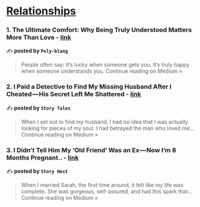 
<h1><a href=https://medium.com/tag/relationships/recommended target="_blank" rel="noopener noreferrer">Relationships</a></h1>
<h3>1. The Ultimate Comfort: Why Being Truly Understood Matters More Than Love - <a href="https://medium.com/@poly789blang/the-ultimate-comfort-why-being-truly-understood-matters-more-than-love-2fa963dac695?source=rss------relationships-5" target="_blank" rel="noopener noreferrer">link</a></h3>

✍️ **posted by `Poly-blang`**

<blockquote>People often say: It’s lucky when someone gets you. It’s truly happy when someone understands you.
Continue reading on Medium »</blockquote>

<h3>2. I Paid a Detective to Find My Missing Husband After I Cheated — His Secret Left Me Shattered - <a href="https://medium.com/@amirmeher755/i-paid-a-detective-to-find-my-missing-husband-after-i-cheated-his-secret-left-me-shattered-c284e0cae518?source=rss------relationships-5" target="_blank" rel="noopener noreferrer">link</a></h3>

✍️ **posted by `Story Tales`**

<blockquote>When I set out to find my husband, I had no idea that I was actually looking for pieces of my soul. I had betrayed the man who loved me…
Continue reading on Medium »</blockquote>

<h3>3. I Didn’t Tell Him My ‘Old Friend’ Was an Ex — Now I’m 8 Months Pregnant.. - <a href="https://medium.com/@muhamadqasim331/i-didnt-tell-him-my-old-friend-was-an-ex-now-i-m-8-months-pregnant-09798dd5bfa4?source=rss------relationships-5" target="_blank" rel="noopener noreferrer">link</a></h3>

✍️ **posted by `Story Nest`**

<blockquote>When I married Sarah, the first time around, it felt like my life was complete. She was gorgeous, self-assured, and had this spark that…
Continue reading on Medium »</blockquote>


